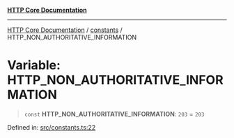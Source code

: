 [**HTTP Core Documentation**](../../README.md)

***

[HTTP Core Documentation](../../README.md) / [constants](../README.md) / HTTP\_NON\_AUTHORITATIVE\_INFORMATION

# Variable: HTTP\_NON\_AUTHORITATIVE\_INFORMATION

> `const` **HTTP\_NON\_AUTHORITATIVE\_INFORMATION**: `203` = `203`

Defined in: [src/constants.ts:22](https://github.com/stonemjs/http-core/blob/6577700bdede2420a5df45a338635c35547070ea/src/constants.ts#L22)
